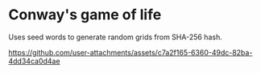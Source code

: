 # Conway's game of life

Uses seed words to generate random grids from SHA-256 hash.

https://github.com/user-attachments/assets/c7a2f165-6360-49dc-82ba-4dd34ca0d4ae

